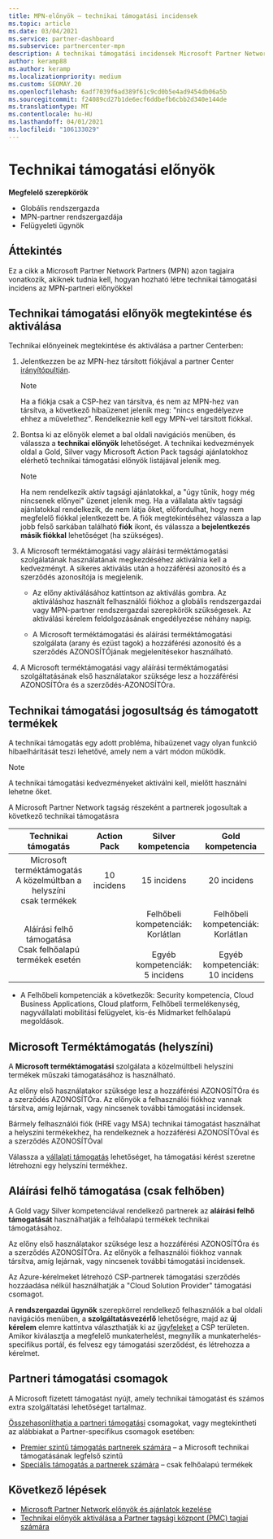 ```yaml
---
title: MPN-előnyök – technikai támogatási incidensek
ms.topic: article
ms.date: 03/04/2021
ms.service: partner-dashboard
ms.subservice: partnercenter-mpn
description: A technikai támogatási incidensek Microsoft Partner Network (MPN) előnyeinek megismerése
author: keramp88
ms.author: keramp
ms.localizationpriority: medium
ms.custom: SEOMAY.20
ms.openlocfilehash: 6adf7039f6ad389f61c9cd0b5e4ad9454db06a5b
ms.sourcegitcommit: f24089cd27b1de6ecf6ddbefb6cbb2d340e144de
ms.translationtype: MT
ms.contentlocale: hu-HU
ms.lasthandoff: 04/01/2021
ms.locfileid: "106133029"
---
```

# <a name="technical-support-benefits"></a>Technikai támogatási előnyök

**Megfelelő szerepkörök**

- Globális rendszergazda
- MPN-partner rendszergazdája
- Felügyeleti ügynök

## <a name="overview"></a>Áttekintés

Ez a cikk a Microsoft Partner Network Partners (MPN) azon tagjaira vonatkozik, akiknek tudnia kell, hogyan hozható létre technikai támogatási incidens az MPN-partneri előnyökkel

## <a name="view-and-activate-your-technical-support-benefits"></a>Technikai támogatási előnyök megtekintése és aktiválása 

Technikai előnyeinek megtekintése és aktiválása a partner Centerben:

1. Jelentkezzen be az MPN-hez társított fiókjával a partner Center [irányítópultján](https://partner.microsoft.com/dashboard). 
    > [!NOTE]
    > Ha a fiókja csak a CSP-hez van társítva, és nem az MPN-hez van társítva, a következő hibaüzenet jelenik meg: "nincs engedélyezve ehhez a művelethez". Rendelkeznie kell egy MPN-vel társított fiókkal.

2. Bontsa ki az előnyök elemet a bal oldali navigációs menüben, és válassza a **technikai előnyök** lehetőséget. A technikai kedvezmények oldal a Gold, Silver vagy Microsoft Action Pack tagsági ajánlatokhoz elérhető technikai támogatási előnyök listájával jelenik meg. 

    > [!NOTE]
    >Ha nem rendelkezik aktív tagsági ajánlatokkal, a "úgy tűnik, hogy még nincsenek előnyei" üzenet jelenik meg. Ha a vállalata aktív tagsági ajánlatokkal rendelkezik, de nem látja őket, előfordulhat, hogy nem megfelelő fiókkal jelentkezett be. A fiók megtekintéséhez válassza a lap jobb felső sarkában található **fiók** ikont, és válassza a **bejelentkezés másik fiókkal** lehetőséget (ha szükséges).

3. A Microsoft terméktámogatási vagy aláírási terméktámogatási szolgálatának használatának megkezdéséhez aktiválnia kell a kedvezményt. A sikeres aktiválás után a hozzáférési azonosító és a szerződés azonosítója is megjelenik. 

    -   Az előny aktiválásához kattintson az aktiválás gombra. Az aktiváláshoz használt felhasználói fiókhoz a globális rendszergazdai vagy MPN-partner rendszergazdai szerepkörök szükségesek. Az aktiválási kérelem feldolgozásának engedélyezése néhány napig. 

    - A Microsoft terméktámogatási és aláírási terméktámogatási szolgálata (arany és ezüst tagok) a hozzáférési azonosító és a szerződés AZONOSÍTÓjának megjelenítésekor használható. 

 4. A Microsoft terméktámogatási vagy aláírási terméktámogatási szolgáltatásának első használatakor szüksége lesz a hozzáférési AZONOSÍTÓra és a szerződés-AZONOSÍTÓra.  

## <a name="technical-support-entitlement-and-supported-products"></a>Technikai támogatási jogosultság és támogatott termékek

A technikai támogatás egy adott probléma, hibaüzenet vagy olyan funkció hibaelhárítását teszi lehetővé, amely nem a várt módon működik.

> [!NOTE]
> A technikai támogatási kedvezményeket aktiválni kell, mielőtt használni lehetne őket. 

A Microsoft Partner Network tagság részeként a partnerek jogosultak a következő technikai támogatásra


| Technikai támogatás |  Action Pack | Silver kompetencia | Gold kompetencia |
|:---:|:---:|:---:|:---:|
| Microsoft terméktámogatás<br>A közelmúltban a helyszíni <br>csak termékek | 10 incidens | 15 incidens  | 20 incidens |
| Aláírási felhő támogatása<br>Csak felhőalapú termékek esetén |  | Felhőbeli kompetenciák:<br>Korlátlan<br><br>Egyéb kompetenciák:<br>5 incidens  | Felhőbeli kompetenciák:<br>Korlátlan<br>          <br>Egyéb kompetenciák:<br>10 incidens  |

* A Felhőbeli kompetenciák a következők: Security kompetencia, Cloud Business Applications, Cloud platform, Felhőbeli termelékenység, nagyvállalati mobilitási felügyelet, kis-és Midmarket felhőalapú megoldások.

## <a name="microsoft-product-support-on-premises"></a>Microsoft Terméktámogatás (helyszíni)

A  **Microsoft terméktámogatási** szolgálata a közelmúltbeli helyszíni termékek műszaki támogatásához is használható. 

Az előny első használatakor szüksége lesz a hozzáférési AZONOSÍTÓra és a szerződés AZONOSÍTÓra. Az előnyök a felhasználói fiókhoz vannak társítva, amíg lejárnak, vagy nincsenek további támogatási incidensek.

Bármely felhasználói fiók (HRE vagy MSA) technikai támogatást használhat a helyszíni termékekhez, ha rendelkeznek a hozzáférési AZONOSÍTÓval és a szerződés AZONOSÍTÓval

Válassza a [vállalati támogatás](https://support.serviceshub.microsoft.com/supportforbusiness/create) lehetőséget, ha támogatási kérést szeretne létrehozni egy helyszíni termékhez.

## <a name="signature-cloud-support-cloud-only"></a>Aláírási felhő támogatása (csak felhőben)

A Gold vagy Silver kompetenciával rendelkező partnerek az **aláírási felhő támogatását** használhatják a felhőalapú termékek technikai támogatásához. 

Az előny első használatakor szüksége lesz a hozzáférési AZONOSÍTÓra és a szerződés AZONOSÍTÓra. Az előnyök a felhasználói fiókhoz vannak társítva, amíg lejárnak, vagy nincsenek további támogatási incidensek.

Az Azure-kérelmeket létrehozó CSP-partnerek támogatási szerződés hozzáadása nélkül használhatják a "Cloud Solution Provider" támogatási csomagot.

A **rendszergazdai ügynök** szerepkörrel rendelkező felhasználók a bal oldali navigációs menüben, a **szolgáltatásvezérlő** lehetőségre, majd az **új kérelem** elemre kattintva választhatják ki az [ügyfeleket](https://partner.microsoft.com/commerce/customers/list) a CSP területen.  Amikor kiválasztja a megfelelő munkaterhelést, megnyílik a munkaterhelés-specifikus portál, és felvesz egy támogatási szerződést, és létrehozza a kérelmet.

## <a name="partner-support-plans"></a>Partneri támogatási csomagok

A Microsoft fizetett támogatást nyújt, amely technikai támogatást és számos extra szolgáltatási lehetőséget tartalmaz. 

[Összehasonlíthatja a partneri támogatási](https://partner.microsoft.com/support/partnersupport) csomagokat, vagy megtekintheti az alábbiakat a Partner-specifikus csomagok esetében:

- [Premier szintű támogatás partnerek számára](https://partner.microsoft.com/support/microsoft-services-premier-support) – a Microsoft technikai támogatásának legfelső szintű
- [Speciális támogatás a partnerek számára](https://partner.microsoft.com/support/advanced-cloud-support) – csak felhőalapú termékek


## <a name="next-steps"></a>Következő lépések

- [Microsoft Partner Network előnyök és ajánlatok kezelése](manage-your-partner-network-benefits.md)
- [Technikai előnyök aktiválása a Partner tagsági központ (PMC) tagjai számára](partner-membership-center-tech-benefits-activate.md)
